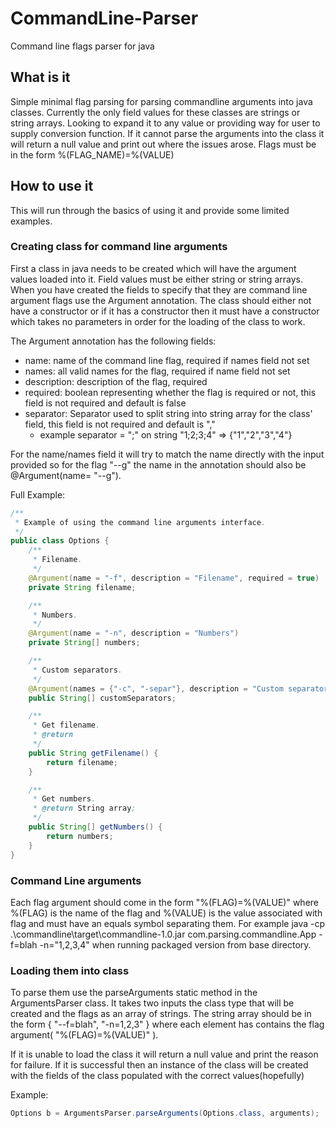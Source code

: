 # CommandLine-Parser

Command line flags parser for java

## What is it

Simple minimal flag parsing for parsing commandline arguments
into java classes. Currently the only field values for these classes are strings or string arrays.
Looking to expand it to any value or providing way for user to supply conversion function.
If it cannot parse the arguments into the class it will return a null value and print out where the issues arose.
Flags must be in the form %(FLAG_NAME)=%(VALUE)

## How to use it

This will run through the basics of using it and provide some limited examples.

### Creating class for command line arguments

First a class in java needs to be created which will have the argument values loaded into it.
Field values must be either string or string arrays. When you have created the fields to specify that
they are command line argument flags use the Argument annotation. The class should either not have a constructor
or if it has a constructor then it must have a constructor which takes no parameters in order for the loading of the class
to work.

The Argument annotation has the following fields:

+ name: name of the command line flag, required if names field not set
+ names: all valid names for the flag, required if name field not set
+ description: description of the flag, required
+ required: boolean representing whether the flag is required or not, this field is not required and default is false
+ separator: Separator used to split string into string array for the class' field, this field is not required and default is ","
  + example separator = ";" on string "1;2;3;4" => {"1","2","3","4"}

For the name/names field it will try to match the name directly with the input provided so for the flag "--g"
the name in the annotation should also be @Argument(name= "--g").

Full Example:

```java
/**
 * Example of using the command line arguments interface.
 */
public class Options {
    /**
     * Filename.
     */
    @Argument(name = "-f", description = "Filename", required = true)
    private String filename;

    /**
     * Numbers.
     */
    @Argument(name = "-n", description = "Numbers")
    private String[] numbers;

    /**
     * Custom separators.
     */
    @Argument(names = {"-c", "-separ"}, description = "Custom separators", separator = ";")
    public String[] customSeparators;

    /**
     * Get filename.
     * @return
     */
    public String getFilename() {
        return filename;
    }

    /**
     * Get numbers.
     * @return String array;
     */
    public String[] getNumbers() {
        return numbers;
    }
}
```

### Command Line arguments

Each flag argument should come in the form "%(FLAG)=%(VALUE)" where %(FLAG) is the name of the flag
and %(VALUE) is the value associated with flag and must have an equals symbol separating them.
For example java -cp .\commandline\target\commandline-1.0.jar  com.parsing.commandline.App -f=blah -n="1,2,3,4" when running packaged version from base directory.

### Loading them into class

To parse them use the parseArguments static method in the ArgumentsParser class. It takes two inputs the class type that will be created
and the flags as an array of strings. The string array should be in the form { "--f=blah", "-n=1,2,3" } where each element has contains the flag
argument( "%(FLAG)=%(VALUE)" ).

If it is unable to load the class it will return a null value and print the reason for failure.
If it is successful then an instance of the class will be created with the fields of the class populated with the correct values(hopefully)

Example:

```java
Options b = ArgumentsParser.parseArguments(Options.class, arguments);
```
